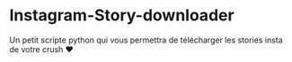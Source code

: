 # Instagram-Story-downloader
Un petit scripte python qui vous permettra de télécharger les stories insta de votre crush ❤
